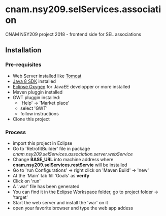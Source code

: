 # cnam.nsy209.selServices.association
CNAM NSY209 project 2018 - frontend side for SEL associations

## Installation
### Pre-requisites
* Web Server installed like [Tomcat](http://tomcat.apache.org/)
* [Java 8 SDK](http://www.oracle.com/technetwork/java/javase/downloads/jdk8-downloads-2133151.html) installed
* [Eclipse Oxygen](http://www.eclipse.org/downloads/eclipse-packages/) for JavaEE developper or more installed
* Maven pluggin installed
* GWT pluggin installed:
    * 'Help' -> 'Market place'
    * select 'GWT'
    * follow instructions
* Clone this project
### Process
* import this project in Eclipse
* Go to 'RetrofitBuilder' file in package *cnam.nsy209.selServices.association.server.webService*
* Change **BASE_URL** into machine address where **cnam.nsy209.selServices.restServie** will be installed 
* Go to 'run Configurations' -> right click on 'Maven Build' -> 'new'
* At the 'Main' tab fill 'Goals' as **verify**
* Click on 'run'
* A '.war' file has been generated
* You can find it in the Eclipse Workspace folder, go to project folder -> 'target'
* Start the web server and install the 'war' on it
* open your favorite browser and type the web app addess

